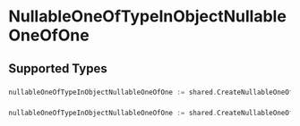 # NullableOneOfTypeInObjectNullableOneOfOne


## Supported Types

### 

```go
nullableOneOfTypeInObjectNullableOneOfOne := shared.CreateNullableOneOfTypeInObjectNullableOneOfOneBoolean(bool{/* values here */})
```

### 

```go
nullableOneOfTypeInObjectNullableOneOfOne := shared.CreateNullableOneOfTypeInObjectNullableOneOfOneAny(interface{}{/* values here */})
```

